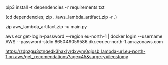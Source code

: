 
#
pip3 install -t dependencies -r requirements.txt

(cd dependencies; zip ../aws_lambda_artifact.zip -r .)

zip aws_lambda_artifact.zip -u main.py

aws ecr get-login-password --region eu-north-1 | docker login --username AWS --password-stdin 865049059586.dkr.ecr.eu-north-1.amazonaws.com

https://zdpzgu3ctnqedk3haxlyrdxvym0qigsb.lambda-url.eu-north-1.on.aws/get_recomendations?age=45&surgery=ileostomy